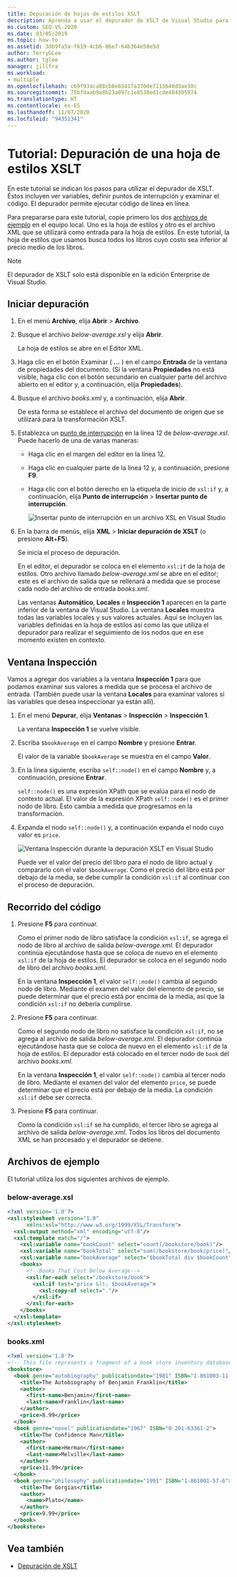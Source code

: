 ```yaml
---
title: Depuración de hojas de estilos XSLT
description: Aprenda a usar el depurador de XSLT de Visual Studio para depurar una hoja de estilos XSLT mediante los pasos de este tutorial.
ms.custom: SEO-VS-2020
ms.date: 03/05/2019
ms.topic: how-to
ms.assetid: 3db9fa5a-f619-4cb6-86e7-64b364e58e5d
author: TerryGLee
ms.author: tglee
manager: jillfra
ms.workload:
- multiple
ms.openlocfilehash: c69f93aca88cb8e83417a370de7113640d3ae38c
ms.sourcegitcommit: 75bfdaab9a8b23a097c1e8538ed1cde404305974
ms.translationtype: HT
ms.contentlocale: es-ES
ms.lasthandoff: 11/07/2020
ms.locfileid: "94351341"
---
```

# <a name="walkthrough-debug-an-xslt-style-sheet"></a>Tutorial: Depuración de una hoja de estilos XSLT

En este tutorial se indican los pasos para utilizar el depurador de XSLT. Éstos incluyen ver variables, definir puntos de interrupción y examinar el código. El depurador permite ejecutar código de línea en línea.

Para prepararse para este tutorial, copie primero los dos [archivos de ejemplo](#sample-files) en el equipo local. Uno es la hoja de estilos y otro es el archivo XML que se utilizará como entrada para la hoja de estilos. En este tutorial, la hoja de estilos que usamos busca todos los libros cuyo costo sea inferior al precio medio de los libros.

> [!NOTE]
> El depurador de XSLT solo está disponible en la edición Enterprise de Visual Studio.

## <a name="start-debugging"></a>Iniciar depuración

1. En el menú **Archivo**, elija **Abrir** > **Archivo**.

2. Busque el archivo *below-average.xsl* y elija **Abrir**.

   La hoja de estilos se abre en el Editor XML.

3. Haga clic en el botón Examinar ( **...** ) en el campo **Entrada** de la ventana de propiedades del documento. (Si la ventana **Propiedades** no está visible, haga clic con el botón secundario en cualquier parte del archivo abierto en el editor y, a continuación, elija **Propiedades**).

4. Busque el archivo *books.xml* y, a continuación, elija **Abrir**.

   De esta forma se establece el archivo del documento de origen que se utilizará para la transformación XSLT.

5. Establezca un [punto de interrupción](../debugger/using-breakpoints.md) en la línea 12 de *below-average.xsl*. Puede hacerlo de una de varias maneras:

   - Haga clic en el margen del editor en la línea 12.

   - Haga clic en cualquier parte de la línea 12 y, a continuación, presione **F9**.

   - Haga clic con el botón derecho en la etiqueta de inicio de `xsl:if` y, a continuación, elija **Punto de interrupción** > **Insertar punto de interrupción**.

      ![Insertar punto de interrupción en un archivo XSL en Visual Studio](media/insert-breakpoint.PNG)

6. En la barra de menús, elija **XML** > **Iniciar depuración de XSLT** (o presione **Alt**+**F5**).

   Se inicia el proceso de depuración.

   En el editor, el depurador se coloca en el elemento `xsl:if` de la hoja de estilos. Otro archivo llamado *below-average.xml* se abre en el editor; este es el archivo de salida que se rellenará a medida que se procese cada nodo del archivo de entrada *books.xml*.

   Las ventanas **Automático**, **Locales** e **Inspección 1** aparecen en la parte inferior de la ventana de Visual Studio. La ventana **Locales** muestra todas las variables locales y sus valores actuales. Aquí se incluyen las variables definidas en la hoja de estilos así como las que utiliza el depurador para realizar el seguimiento de los nodos que en ese momento existen en contexto.

## <a name="watch-window"></a>Ventana Inspección

Vamos a agregar dos variables a la ventana **Inspección 1** para que podamos examinar sus valores a medida que se procesa el archivo de entrada. (También puede usar la ventana **Locales** para examinar valores si las variables que desea inspeccionar ya están allí).

1. En el menú **Depurar**, elija **Ventanas** > **Inspección** > **Inspección 1**.

   La ventana **Inspección 1** se vuelve visible.

2. Escriba `$bookAverage` en el campo **Nombre** y presione **Entrar**.

   El valor de la variable `$bookAverage` se muestra en el campo **Valor**.

3. En la línea siguiente, escriba `self::node()` en el campo **Nombre** y, a continuación, presione **Entrar**.

   `self::node()` es una expresión XPath que se evalúa para el nodo de contexto actual. El valor de la expresión XPath `self::node()` es el primer nodo de libro. Esto cambia a medida que progresamos en la transformación.

4. Expanda el nodo `self::node()` y, a continuación expanda el nodo cuyo valor es `price`.

   ![Ventana Inspección durante la depuración XSLT en Visual Studio](media/xslt-debugging-watch-window.png)

   Puede ver el valor del precio del libro para el nodo de libro actual y compararlo con el valor `$bookAverage`. Como el precio del libro está por debajo de la media, se debe cumplir la condición `xsl:if` al continuar con el proceso de depuración.

## <a name="step-through-the-code"></a>Recorrido del código

1. Presione **F5** para continuar.

   Como el primer nodo de libro satisface la condición `xsl:if`, se agrega el nodo de libro al archivo de salida *below-average.xml*. El depurador continúa ejecutándose hasta que se coloca de nuevo en el elemento `xsl:if` de la hoja de estilos. El depurador se coloca en el segundo nodo de libro del archivo *books.xml*.

   En la ventana **Inspección 1**, el valor `self::node()` cambia al segundo nodo de libro. Mediante el examen del valor del elemento de precio, se puede determinar que el precio está por encima de la media, así que la condición `xsl:if` no debería cumplirse.

2. Presione **F5** para continuar.

   Como el segundo nodo de libro no satisface la condición `xsl:if`, no se agrega al archivo de salida *below-average.xml*. El depurador continúa ejecutándose hasta que se coloca de nuevo en el elemento `xsl:if` de la hoja de estilos. El depurador está colocado en el tercer nodo de `book` del archivo *books.xml*.

   En la ventana **Inspección 1**, el valor `self::node()` cambia al tercer nodo de libro. Mediante el examen del valor del elemento `price`, se puede determinar que el precio está por debajo de la media. La condición `xsl:if` debe ser correcta.

3. Presione **F5** para continuar.

   Como la condición `xsl:if` se ha cumplido, el tercer libro se agrega al archivo de salida *below-average.xml*. Todos los libros del documento XML se han procesado y el depurador se detiene.

## <a name="sample-files"></a>Archivos de ejemplo

El tutorial utiliza los dos siguientes archivos de ejemplo.

### <a name="below-averagexsl"></a>below-average.xsl

```xml
<?xml version='1.0'?>
<xsl:stylesheet version="1.0"
      xmlns:xsl="http://www.w3.org/1999/XSL/Transform">
  <xsl:output method="xml" encoding="utf-8"/>
  <xsl:template match="/">
    <xsl:variable name="bookCount" select="count(/bookstore/book)"/>
    <xsl:variable name="bookTotal" select="sum(/bookstore/book/price)"/>
    <xsl:variable name="bookAverage" select="$bookTotal div $bookCount"/>
    <books>
      <!--Books That Cost Below Average-->
      <xsl:for-each select="/bookstore/book">
        <xsl:if test="price &lt; $bookAverage">
          <xsl:copy-of select="."/>
        </xsl:if>
      </xsl:for-each>
    </books>
  </xsl:template>
</xsl:stylesheet>
```

### <a name="booksxml"></a>books.xml

```xml
<?xml version='1.0'?>
<!-- This file represents a fragment of a book store inventory database -->
<bookstore>
  <book genre="autobiography" publicationdate="1981" ISBN="1-861003-11-0">
    <title>The Autobiography of Benjamin Franklin</title>
    <author>
      <first-name>Benjamin</first-name>
      <last-name>Franklin</last-name>
    </author>
    <price>8.99</price>
  </book>
  <book genre="novel" publicationdate="1967" ISBN="0-201-63361-2">
    <title>The Confidence Man</title>
    <author>
      <first-name>Herman</first-name>
      <last-name>Melville</last-name>
    </author>
    <price>11.99</price>
  </book>
  <book genre="philosophy" publicationdate="1991" ISBN="1-861001-57-6">
    <title>The Gorgias</title>
    <author>
      <name>Plato</name>
    </author>
    <price>9.99</price>
  </book>
</bookstore>
```

## <a name="see-also"></a>Vea también

- [Depuración de XSLT](../xml-tools/debugging-xslt.md)
